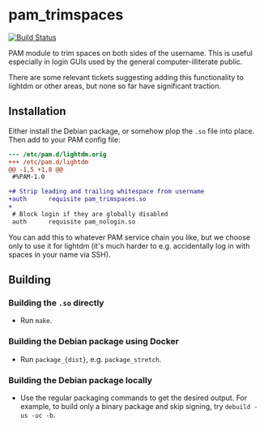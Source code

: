 # pam_trimspaces

[![Build Status](https://jenkins.ocf.berkeley.edu/buildStatus/icon?job=ocf/pam_trimspaces/master)](https://jenkins.ocf.berkeley.edu/job/ocf/job/pam_trimspaces/job/master)

PAM module to trim spaces on both sides of the username. This is useful
especially in login GUIs used by the general computer-illiterate public.

There are some relevant tickets suggesting adding this functionality to lightdm
or other areas, but none so far have significant traction.


## Installation

Either install the Debian package, or somehow plop the `.so` file into place.
Then add to your PAM config file:

```diff
--- /etc/pam.d/lightdm.orig
+++ /etc/pam.d/lightdm
@@ -1,5 +1,8 @@
 #%PAM-1.0

+# Strip leading and trailing whitespace from username
+auth      requisite pam_trimspaces.so
+
 # Block login if they are globally disabled
 auth      requisite pam_nologin.so
```

You can add this to whatever PAM service chain you like, but we choose only to
use it for lightdm (it's much harder to e.g. accidentally log in with spaces in
your name via SSH).


## Building
### Building the `.so` directly

* Run `make`.


### Building the Debian package using Docker

* Run `package_{dist}`, e.g. `package_stretch`.


### Building the Debian package locally

* Use the regular packaging commands to get the desired output. For example, to
  build only a binary package and skip signing, try `debuild -us -uc -b`.
